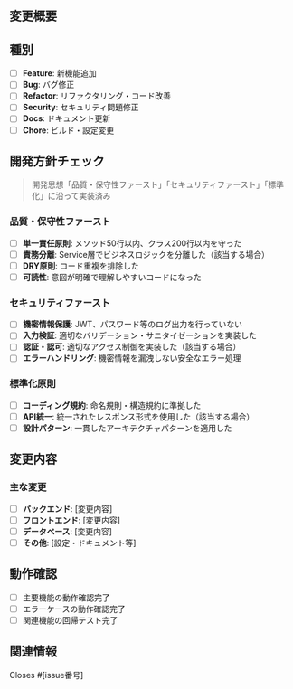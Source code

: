 ## 変更概要
<!-- このPRで何を変更したか、なぜ必要かを簡潔に説明 -->

## 種別
<!-- 該当する種別にチェック -->
- [ ] **Feature**: 新機能追加
- [ ] **Bug**: バグ修正
- [ ] **Refactor**: リファクタリング・コード改善
- [ ] **Security**: セキュリティ問題修正
- [ ] **Docs**: ドキュメント更新
- [ ] **Chore**: ビルド・設定変更

## 開発方針チェック
> 開発思想「品質・保守性ファースト」「セキュリティファースト」「標準化」に沿って実装済み

### 品質・保守性ファースト
- [ ] **単一責任原則**: メソッド50行以内、クラス200行以内を守った
- [ ] **責務分離**: Service層でビジネスロジックを分離した（該当する場合）
- [ ] **DRY原則**: コード重複を排除した
- [ ] **可読性**: 意図が明確で理解しやすいコードになった

### セキュリティファースト
- [ ] **機密情報保護**: JWT、パスワード等のログ出力を行っていない
- [ ] **入力検証**: 適切なバリデーション・サニタイゼーションを実装した
- [ ] **認証・認可**: 適切なアクセス制御を実装した（該当する場合）
- [ ] **エラーハンドリング**: 機密情報を漏洩しない安全なエラー処理

### 標準化原則
- [ ] **コーディング規約**: 命名規則・構造規約に準拠した
- [ ] **API統一**: 統一されたレスポンス形式を使用した（該当する場合）
- [ ] **設計パターン**: 一貫したアーキテクチャパターンを適用した

## 変更内容

### 主な変更
- [ ] **バックエンド**: [変更内容]
- [ ] **フロントエンド**: [変更内容]
- [ ] **データベース**: [変更内容]
- [ ] **その他**: [設定・ドキュメント等]

## 動作確認

- [ ] 主要機能の動作確認完了
- [ ] エラーケースの動作確認完了
- [ ] 関連機能の回帰テスト完了

## 関連情報
<!-- 関連Issue、参考資料、注意事項等 -->

Closes #[issue番号]